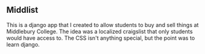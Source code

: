 ## Middlist

This is a django app that I created to allow students to buy and sell things at Middlebury College. The idea was a localized craigslist that only students would have access to. The CSS isn't anything special, but the point was to learn django.